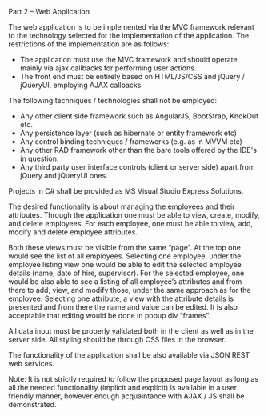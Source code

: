 Part 2 – Web Application

The web application is to be implemented via the MVC framework relevant to the technology selected for the implementation 
of the application. The restrictions of the implementation are as follows:
- The application must use the MVC framework and should operate mainly via ajax callbacks for performing user actions.
- The front end must be entirely based on HTML/JS/CSS and jQuery / jQueryUI, employing AJAX callbacks


The following techniques / technologies shall not be employed:
- Any other client side framework such as AngularJS, BootStrap, KnokOut etc.
- Any persistence layer (such as hibernate or entity framework etc)
- Any control binding techniques / frameworks (e.g. as in MVVM etc)
- Any other RAD framework other than the bare tools offered by the IDE's in question.
- Any third party user interface controls (client or server side) apart from jQuery and jQueryUI ones.


Projects in C# shall be provided as MS Visual Studio Express Solutions.

The desired functionality is about managing the employees and their attributes. Through the application one must be able to view,
create, modify, and delete employees. For each employee, one must be able to view, add, modify and delete employee attributes.

Both these views must be visible from the same “page”. At the top one would see the list of all employees. Selecting one employee,
under the employee listing view one would be able to edit the selected employee details (name, date of hire, supervisor). 
For the selected employee, one would be also able to see a listing of all employee’s attributes and from there to add, view, 
and modify those, under the same approach as for the employee. Selecting one attribute, a view with the attribute details is
presented and from there the name and value can be edited. It is also acceptable that editing would be done in popup div “frames”.

All data input must be properly validated both in the client as well as in the server side. All styling should be through CSS
files in the browser.


The functionality of the application shall be also available via JSON REST web services.

Note: It is not strictly required to follow the proposed page layout as long as all the needed functionality 
(implicit and explicit) is available in a user friendly manner, however enough acquaintance with AJAX / JS shall be demonstrated.

